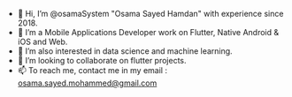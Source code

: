 - 👋 Hi, I’m @osamaSystem "Osama Sayed Hamdan" with experience since 2018.
- 👀 I’m a Mobile Applications Developer work on Flutter, Native Android & iOS and Web.
- 🌱 I’m also interested in data science and machine learning.
- 💞️ I’m looking to collaborate on flutter projects.
- 📫 To reach me, contact me in my email : osama.sayed.mohammed@gmail.com

<!---
osamaSystem/osamaSystem is a ✨ special ✨ repository because its `README.md` (this file) appears on your GitHub profile.
You can click the Preview link to take a look at your changes.
--->
